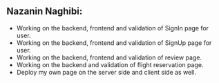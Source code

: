 ## Nazanin Naghibi:
- Working on the backend, frontend and validation of SignIn page for user.
- Working on the backend, frontend and validation of SignUp page for user.
- Working on the backend, frontend and validation of review page.
- Working on the backend and validation of flight reservation page.
- Deploy my own page on the server side and client side as well.